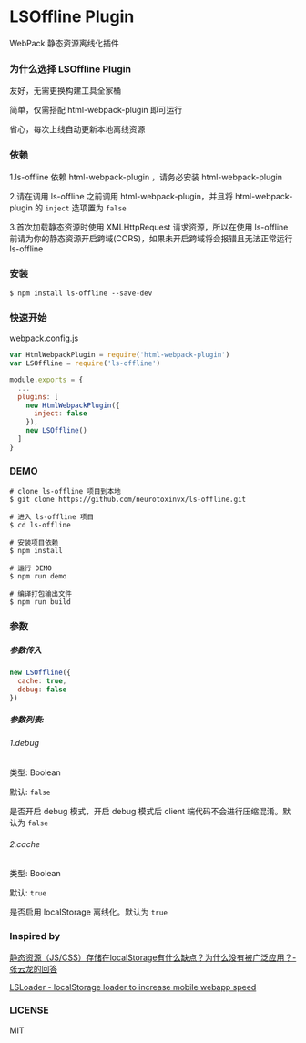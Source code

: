 # LSOffline Plugin

WebPack 静态资源离线化插件

### 为什么选择 LSOffline Plugin

友好，无需更换构建工具全家桶

简单，仅需搭配 html-webpack-plugin 即可运行

省心，每次上线自动更新本地离线资源



### 依赖

1.ls-offline 依赖 html-webpack-plugin ，请务必安装 html-webpack-plugin

2.请在调用 ls-offline 之前调用 html-webpack-plugin，并且将 html-webpack-plugin 的 `inject` 选项置为 `false`

3.首次加载静态资源时使用 XMLHttpRequest 请求资源，所以在使用 ls-offline 前请为你的静态资源开启跨域(CORS)，如果未开启跨域将会报错且无法正常运行 ls-offline



### 安装

```shell
$ npm install ls-offline --save-dev
```



### 快速开始

webpack.config.js

```javascript
var HtmlWebpackPlugin = require('html-webpack-plugin')
var LSOffline = require('ls-offline')

module.exports = {
  ...
  plugins: [
    new HtmlWebpackPlugin({
      inject: false
    }),
    new LSOffline()
  ]
}
```



### DEMO

```shell
# clone ls-offline 项目到本地
$ git clone https://github.com/neurotoxinvx/ls-offline.git

# 进入 ls-offline 项目
$ cd ls-offline

# 安装项目依赖
$ npm install

# 运行 DEMO
$ npm run demo

# 编译打包输出文件
$ npm run build
```



### 参数

##### 参数传入

```javascript
new LSOffline({
  cache: true,
  debug: false
})
```



##### 参数列表:

###### 1.debug

类型: Boolean

默认: `false`

是否开启 debug 模式，开启 debug 模式后 client 端代码不会进行压缩混淆。默认为 `false`

###### 2.cache

类型: Boolean

默认: `true`

是否启用 localStorage 离线化。默认为 `true`



### Inspired by

[静态资源（JS/CSS）存储在localStorage有什么缺点？为什么没有被广泛应用？- 张云龙的回答](https://www.zhihu.com/question/28467444)

[LSLoader - localStorage loader to increase mobile webapp speed](https://github.com/sexdevil/LSLoader)



### LICENSE

MIT